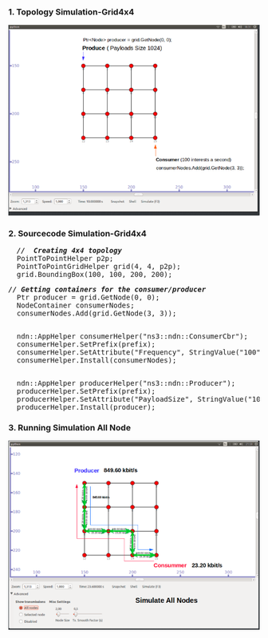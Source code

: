 ### 1. Topology Simulation-Grid4x4

![alt tag](https://github.com/syaifulahdan/ndndlearn/blob/master/SecenarioNDN-Grid/image/Screenshot%20from%202016-09-25%2021-02-11.png)


### 2. Sourcecode Simulation-Grid4x4

<pre>
  <i><b>//  Creating 4x4 topology </b></i>
  PointToPointHelper p2p;
  PointToPointGridHelper grid(4, 4, p2p);
  grid.BoundingBox(100, 100, 200, 200);
</pre>


<pre>
<i><b>// Getting containers for the consumer/producer</b></i>
  Ptr<Node> producer = grid.GetNode(0, 0);
  NodeContainer consumerNodes;
  consumerNodes.Add(grid.GetNode(3, 3));
</pre>


<pre>

  ndn::AppHelper consumerHelper("ns3::ndn::ConsumerCbr");
  consumerHelper.SetPrefix(prefix);
  consumerHelper.SetAttribute("Frequency", StringValue("100")); <i><b>// 100 interests a second</b></i>
  consumerHelper.Install(consumerNodes);

</pre>


<pre>
  ndn::AppHelper producerHelper("ns3::ndn::Producer");
  producerHelper.SetPrefix(prefix);
  producerHelper.SetAttribute("PayloadSize", StringValue("1024"));
  producerHelper.Install(producer);
</pre>


### 3. Running Simulation All Node

![alt tag](https://github.com/syaifulahdan/ndndlearn/blob/master/SecenarioNDN-Grid/image/Screenshot%20from%202016-09-25%2022-09-51.png)
